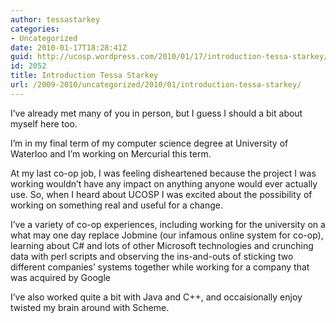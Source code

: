 ```yaml
---
author: tessastarkey
categories:
- Uncategorized
date: 2010-01-17T18:28:41Z
guid: http://ucosp.wordpress.com/2010/01/17/introduction-tessa-starkey/
id: 2052
title: Introduction Tessa Starkey
url: /2009-2010/uncategorized/2010/01/introduction-tessa-starkey/
---
```


I&#8217;ve already met many of you in person, but I guess I should a bit about myself here too.

I&#8217;m in my final term of my computer science degree at University of Waterloo and I&#8217;m working on Mercurial this term.

At my last co-op job, I was feeling disheartened because the project I was working wouldn&#8217;t have any impact on anything anyone would ever actually use. So, when I heard about UCOSP I was excited about the possibility of working on something real and useful for a change.
  
I&#8217;ve a variety of co-op experiences, including working for the university on a what may one day replace Jobmine (our infamous online system for co-op), learning about C# and lots of other Microsoft technologies and crunching data with perl scripts and observing the ins-and-outs of sticking two different companies&#8217; systems together while working for a company that was acquired by Google
   
I&#8217;ve also worked quite a bit with Java and C++, and occaisionally enjoy twisted my brain around with Scheme.